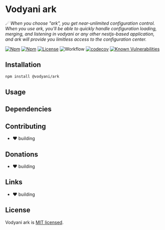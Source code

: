# Vodyani ark

*☄ When you choose "ark", you get near-unlimited configuration control. When you use ark, you'll be able to quickly handle configuration loading, merging, and listening in vodyani or any other nestjs-based application, and ark will provide you limitless access to the configuration center.*

[![Npm](https://img.shields.io/npm/v/@vodyani/ark)](https://www.npmjs.com/package/@vodyani/ark)
[![Npm](https://img.shields.io/npm/dm/@vodyani/ark)](https://www.npmjs.com/package/@vodyani/ark)
[![License](https://img.shields.io/github/license/vodyani/ark)](LICENSE)
![Workflow](https://github.com/vodyani/ark/actions/workflows/release.yml/badge.svg)
[![codecov](https://codecov.io/gh/vodyani/ark/branch/main/graph/badge.svg?token=YHBHSZH5PB)](https://codecov.io/gh/vodyani/ark)
[![Known Vulnerabilities](https://snyk.io/test/github/vodyani/ark/badge.svg?targetFile=package.json)](https://snyk.io/test/github/vodyani/ark?targetFile=package.json)

## Installation

```sh
npm install @vodyani/ark
```

## Usage

## Dependencies

## Contributing

- ❤ building

## **Donations**

- ❤ building

## Links

- ❤ building

## License

Vodyani ark is [MIT licensed](LICENSE).
